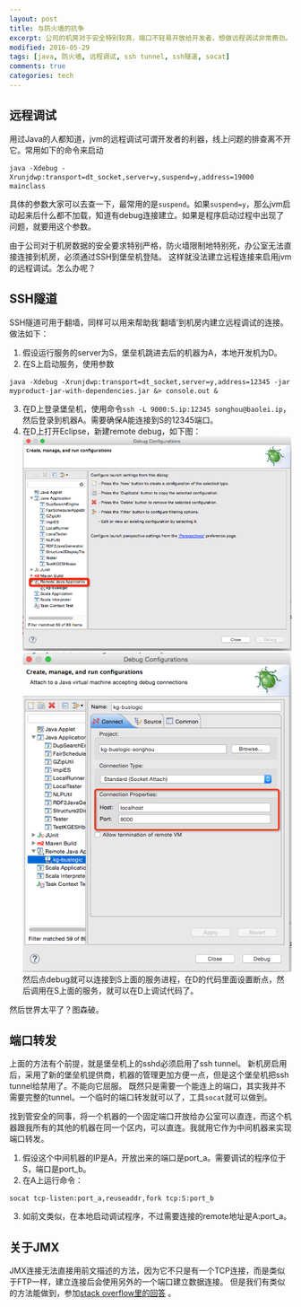 ```yaml
---
layout: post
title: 与防火墙的抗争
excerpt: 公司的机房对于安全特别较真，端口不轻易开放给开发者，想做远程调试非常费劲。这个文章记录我如何与防火墙抗争，最后赢得主动权的。真不容易。
modified: 2016-05-29
tags: [java, 防火墙, 远程调试, ssh tunnel, ssh隧道, socat]
comments: true
categories: tech
---
```


## 远程调试
用过Java的人都知道，jvm的远程调试可谓开发者的利器，线上问题的排查离不开它。常用如下的命令来启动
```
java -Xdebug -Xrunjdwp:transport=dt_socket,server=y,suspend=y,address=19000 mainclass
```
具体的参数大家可以去查一下，最常用的是`suspend`。如果`suspend=y`，那么jvm启动起来后什么都不加载，知道有debug连接建立。如果是程序启动过程中出现了问题，就要用这个参数。

由于公司对于机房数据的安全要求特别严格，防火墙限制地特别死，办公室无法直接连接到机房，必须通过SSH到堡垒机登陆。
这样就没法建立远程连接来启用jvm的远程调试。怎么办呢？

## SSH隧道
SSH隧道可用于翻墙，同样可以用来帮助我‘翻墙’到机房内建立远程调试的连接。做法如下：

1. 假设运行服务的server为S，堡垒机跳进去后的机器为A，本地开发机为D。
2. 在S上启动服务，使用参数
```
java -Xdebug -Xrunjdwp:transport=dt_socket,server=y,address=12345 -jar myproduct-jar-with-dependencies.jar &> console.out &
```
3. 在D上登录堡垒机，使用命令`ssh -L 9000:S.ip:12345 songhou@baolei.ip`，然后登录到机器A。需要确保A能连接到S的12345端口。
4. 在D上打开Eclipse，新建remote debug，如下图：
![eclipse 1](/assets/images/Firewalls1.png)
![eclipse 2](/assets/images/Firewalls2.png)
然后点debug就可以连接到S上面的服务进程，在D的代码里面设置断点，然后调用在S上面的服务，就可以在D上调试代码了。

然后世界太平了？图森破。

## 端口转发
上面的方法有个前提，就是堡垒机上的sshd必须启用了ssh tunnel。
新机房启用后，采用了新的堡垒机提供商，机器的管理更加方便一点，但是这个堡垒机把ssh tunnel给禁用了。不能向它屈服。
既然只是需要一个能连上的端口，其实我并不需要完整的tunnel。一个临时的端口转发就可以了，工具`socat`就可以做到。

找到管安全的同事，将一个机器的一个固定端口开放给办公室可以直连，而这个机器跟我所有的其他的机器在同一个区内，可以直连。我就用它作为中间机器来实现端口转发。

1. 假设这个中间机器的IP是A，开放出来的端口是port_a。需要调试的程序位于S，端口是port_b。
2. 在A上运行命令：
```
socat tcp-listen:port_a,reuseaddr,fork tcp:S:port_b
```
3. 如前文类似，在本地启动调试程序，不过需要连接的remote地址是A:port_a。

## 关于JMX
JMX连接无法直接用前文描述的方法，因为它不只是有一个TCP连接，而是类似于FTP一样，建立连接后会使用另外的一个端口建立数据连接。
但是我们有类似的方法能做到，参加[stack overflow里的回答](http://stackoverflow.com/questions/15093376/jconsole-over-ssh-local-port-forwarding) 。
